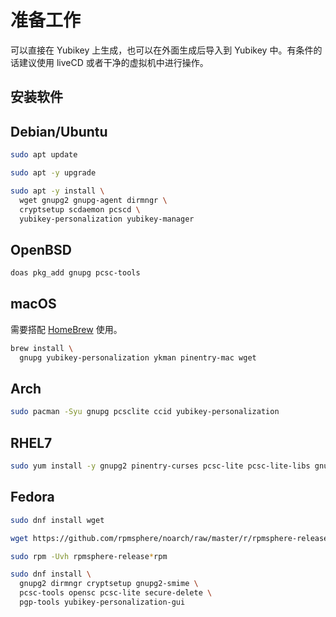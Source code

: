 # 准备工作
可以直接在 Yubikey 上生成，也可以在外面生成后导入到 Yubikey 中。有条件的话建议使用 liveCD 或者干净的虚拟机中进行操作。

## 安装软件

## Debian/Ubuntu
```bash
sudo apt update

sudo apt -y upgrade

sudo apt -y install \
  wget gnupg2 gnupg-agent dirmngr \
  cryptsetup scdaemon pcscd \
  yubikey-personalization yubikey-manager
```

## OpenBSD
```bash
doas pkg_add gnupg pcsc-tools
```

## macOS
需要搭配 [HomeBrew](https://brew.sh/) 使用。
```bash
brew install \
  gnupg yubikey-personalization ykman pinentry-mac wget
```

## Arch
```bash
sudo pacman -Syu gnupg pcsclite ccid yubikey-personalization
```

## RHEL7
```bash
sudo yum install -y gnupg2 pinentry-curses pcsc-lite pcsc-lite-libs gnupg2-smime
```

## Fedora
```bash
sudo dnf install wget

wget https://github.com/rpmsphere/noarch/raw/master/r/rpmsphere-release-38-1.noarch.rpm

sudo rpm -Uvh rpmsphere-release*rpm

sudo dnf install \
  gnupg2 dirmngr cryptsetup gnupg2-smime \
  pcsc-tools opensc pcsc-lite secure-delete \
  pgp-tools yubikey-personalization-gui
```